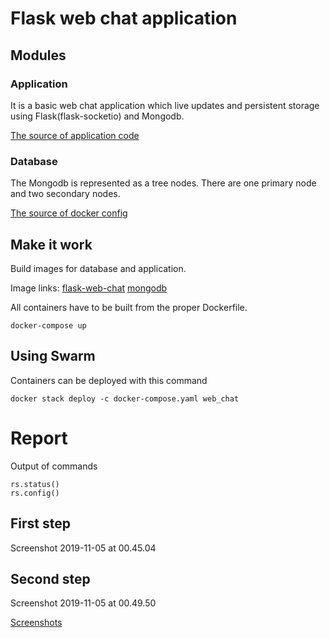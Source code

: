 # Flask web chat application

## Modules

### Application
It is a basic web chat application which live updates and persistent storage using Flask(flask-socketio) and Mongodb.

[The source of application code](https://codeburst.io/building-your-first-chat-application-using-flask-in-7-minutes-f98de4adfa5d)

### Database
The Mongodb is represented as a tree nodes. There are one primary node and two secondary nodes.

[The source of docker config](https://37yonub.ru/articles/mongo-replica-set-docker-localhost)

## Make it work

Build images for database and application.

Image links:
[flask-web-chat](https://hub.docker.com/r/gafmnd/flask-chap-app)
[mongodb](https://hub.docker.com/r/gafmnd/mongo)

All containers have to be built from the proper Dockerfile.

`docker-compose up`

## Using Swarm

Containers can be deployed with this command

`docker stack deploy -c docker-compose.yaml web_chat`


# Report

Output of commands

```
rs.status()
rs.config()
```

## First step
Screenshot 2019-11-05 at 00.45.04


## Second step
Screenshot 2019-11-05 at 00.49.50

[Screenshots](https://github.com/gafmn/flask-web-chat/tree/master/screenshots)
